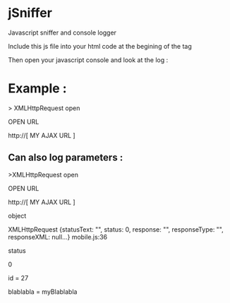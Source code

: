 jSniffer
========

Javascript sniffer and console logger


Include this js file into your html code at the begining of the <head> tag

Then open your javascript console and look at the log :

Example :
=========

&gt; XMLHttpRequest open

OPEN URL

http://[ MY AJAX URL ]

Can also log parameters :
-------------------------

&gt;XMLHttpRequest open

OPEN URL

http://[ MY AJAX URL ]

object

XMLHttpRequest {statusText: "", status: 0, response: "", responseType: "", responseXML: null…} mobile.js:36

status

0

id = 27

blablabla = myBlablabla
